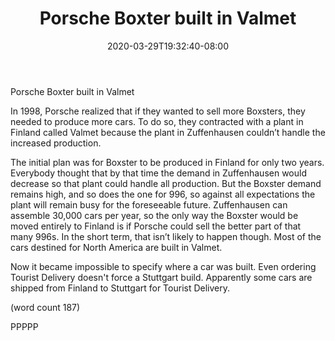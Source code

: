 ﻿---
title: "Porsche Boxter built in Valmet"
date: 2020-03-29T19:32:40-08:00
description: "Porsche Tips for Web Success"
featured_image: "/images/Porsche.jpg"
tags: ["Porsche"]
---

Porsche Boxter built in Valmet


In 1998, Porsche realized that if they wanted to sell more Boxsters, 
they needed to produce more cars. To do so, they contracted with 
a plant in Finland called Valmet because the plant in Zuffenhausen 
couldn’t handle the increased production. 

The initial plan was for Boxster to be produced in Finland for only two 
years. Everybody thought that by that time the demand in Zuffenhausen 
would decrease so that plant could handle all production. But the 
Boxster demand remains high, and so does the one for 996, so 
against all expectations the plant will remain busy for the foreseeable 
future. Zuffenhausen can assemble 30,000 cars per year, so the only 
way the Boxster would be moved entirely to Finland is if Porsche could 
sell the better part of that many 996s. In the short term, that isn’t likely to 
happen though.  Most of the cars destined for North America are built
in Valmet.

Now it became impossible to specify where a car was built. Even ordering 
Tourist Delivery doesn't force a Stuttgart build. Apparently some cars 
are shipped from Finland to Stuttgart for Tourist Delivery.

(word count 187)

PPPPP

